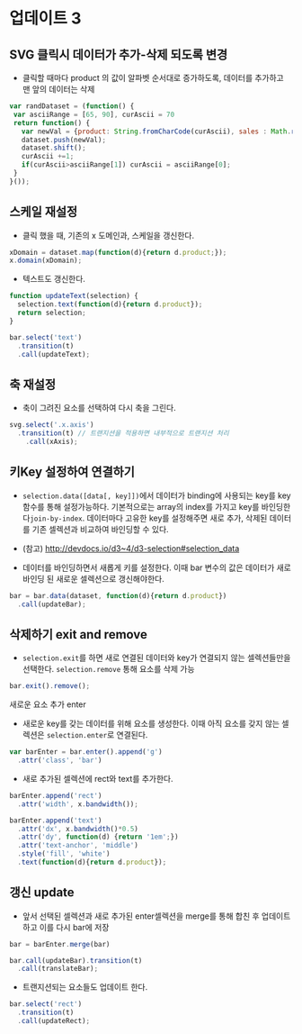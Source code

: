 업데이트 3
===

SVG 클릭시 데이터가 추가-삭제 되도록 변경
---

- 클릭할 때마다 product 의 값이 알파벳 순서대로 증가하도록, 데이터를 추가하고 맨 앞의 데이터는 삭제
```javascript
var randDataset = (function() {
 var asciiRange = [65, 90], curAscii = 70
 return function() {
   var newVal = {product: String.fromCharCode(curAscii), sales : Math.round(rand())};
   dataset.push(newVal);
   dataset.shift();
   curAscii +=1;
   if(curAscii>asciiRange[1]) curAscii = asciiRange[0];
 }
}());
```

스케일 재설정
---
- 클릭 했을 때, 기존의 x 도메인과, 스케일을 갱신한다.

```javascript
xDomain = dataset.map(function(d){return d.product;});
x.domain(xDomain);
```

- 텍스트도 갱신한다.

```javascript
function updateText(selection) {
  selection.text(function(d){return d.product});
  return selection;
}
```

```javascript
bar.select('text')
  .transition(t)
  .call(updateText);
```



축 재설정
---
- 축이 그려진 요소를 선택하여 다시 축을 그린다.

```javascript
svg.select('.x.axis')
  .transition(t) // 트랜지션을 적용하면 내부적으로 트랜지션 처리
    .call(xAxis);
```

키Key 설정하여 연결하기
---
- `selection.data([data[, key]])`에서 데이터가 binding에 사용되는 key를 key 함수를 통해 설정가능하다. 기본적으로는 array의 index를 가지고 key를 바인딩한다`join-by-index`.  데이터마다 고유한 key를 설정해주면 새로 추가, 삭제된 데이터를 기존 셀렉션과 비교하여 바인딩할 수 있다.
- (참고) http://devdocs.io/d3~4/d3-selection#selection_data

- 데이터를 바인딩하면서 새롭게 키를 설정한다. 이때 bar 변수의 값은 데이터가 새로 바인딩 된 새로운 셀렉션으로 갱신해야한다.

```javascript
bar = bar.data(dataset, function(d){return d.product})
  .call(updateBar);
```


삭제하기 exit and remove
---
- `selection.exit`를 하면 새로 연결된 데이터와 key가 연결되지 않는 셀렉션들만을 선택한다. `selection.remove` 통해 요소를 삭제 가능

```javascript
bar.exit().remove();
```


새로운 요소 추가 enter

- 새로운 key를 갖는 데이터를 위해 요소를 생성한다. 이때 아직 요소를 갖지 않는 셀렉션은 `selection.enter`로 연결된다.

```javascript
var barEnter = bar.enter().append('g')
  .attr('class', 'bar')
```

- 새로 추가된 셀렉션에 rect와 text를 추가한다.

```javascript
barEnter.append('rect')
  .attr('width', x.bandwidth());

barEnter.append('text')
  .attr('dx', x.bandwidth()*0.5)
  .attr('dy', function(d) {return '1em';})
  .attr('text-anchor', 'middle')
  .style('fill', 'white')
  .text(function(d){return d.product});
```

갱신 update
---
- 앞서 선택된 셀렉션과 새로 추가된 enter셀렉션을 merge를 통해 합친 후 업데이트 하고 이를 다시 bar에 저장

```javascript
bar = barEnter.merge(bar)

bar.call(updateBar).transition(t)
  .call(translateBar);
```

- 트랜지션되는 요소들도 업데이트 한다.

```javascript
bar.select('rect')
  .transition(t)
  .call(updateRect);
```
